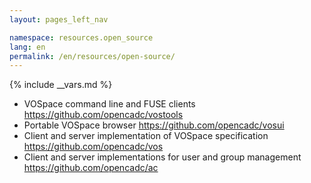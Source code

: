 ```yaml
---
layout: pages_left_nav

namespace: resources.open_source
lang: en
permalink: /en/resources/open-source/
---
```


{% include __vars.md %}

<!-- Content starts -->
* VOSpace command line and FUSE clients https://github.com/opencadc/vostools
* Portable VOSpace browser https://github.com/opencadc/vosui
* Client and server implementation of VOSpace specification https://github.com/opencadc/vos
* Client and server implementations for user and group management https://github.com/opencadc/ac

<!-- Content ends -->
